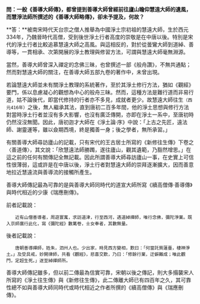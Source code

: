 **問：一般《善導大師傳》，都曾提到善導大師曾經前往廬山瞻仰慧遠大師的遺風，而慧淨法師所撰述的《善導大師略傳》，卻未予提及，何故？**

**答：**被南宋時代天台宗之僧人推舉為中國淨土宗初祖的慧遠大師，生於西元334年，乃魏晉時代高僧，受到後世淨土行者高度的崇敬是在中唐以後。特別是宋代的淨土行者比較追慕慧遠大師之高風。與這相反的，對於從曇鸞大師到道綽、善導等，一貫相承、次第開展的淨土教理與修習方法，可謂與慧遠大師毫無淵源。

當然，善導大師曾深入禪定的念佛三昧，也曾撰述一部《般舟讚》，不無共通點；然而對慧遠大師的關注，在善導大師五部九卷的著作中，未曾出現。

若論慧遠大師並未有關淨土教理的系統著作，至於其淨土修行方法，猶如《觀經》要門，係以息慮凝心的觀想為中心的般舟三昧。然而，這種方法是難行道而非易行道，姑不論後代，即當代修持的行者亦不多見，成就者更少。故慧遠大師往生`（西元416年）`之後，無人繼承其法，直到唐初二百多年間，他的淨土思想與修行方法對當時淨土行者並沒有多大影響，也沒有廣泛傳開，亦即在淨土一系中，至唐初時仍然沒沒無聞。因此，唐初迦才大師在《淨土論·序》中說：「上古之先匠，遠法師、謝靈運等，雖以僉期西境，終是獨善一身；後之學者，無所承習。」

有關善導大師尋訪廬山的記載，只有宋代的王古居士所寫的《新修往生傳》下卷之〈善道傳〉，其文說：「欣慧遠法師勝躅，遂往廬山，觀其遺範，乃豁然增思。」在這之前的任何有關傳記全無記載。因此所謂善導大師尋訪廬山一事，在史實上可信性很薄弱，這或許是在中唐以後，淨土行者對慧遠大師的崇拜逐漸擴大，因而善意地拉近慧遠流與善導流的接觸所產生。

善導大師傳記最為可靠的是與善導大師同時代的道宣大師所寫《續高僧傳·善導傳》與時代相近的少康《瑞應刪傳》。

前者記載說：

```
　　近有山僧善導者，周遊寰寓，求訪道津，行至西河，遇道綽禪師，唯行念佛，彌陀淨業。既入京師廣行此化，寫《彌陀經》數萬卷，士女奉者，其數無量。
```

後者記載說：

```
　　唐朝善導禪師，姓朱，泗州人也。少出家，時見西方變相，歎曰：「何當託質蓮臺，棲神淨土。」及受具戒，妙開律師，共看《觀經》，悲喜交歎，乃曰：「修餘行業，迂僻難成；唯此觀門，定超生死。」遂至綽禪師所。
```

善導大師傳記雖多，但以前二傳最為信實可靠，宋朝以後之傳記，則大多搨襲宋人所寫的《淨土往生傳》與《新修往生傳》，此二傳離大師已有四百年之久，其可靠性總不如與善導大師同時代或時代相近之作者所撰的《續高僧傳》與《瑞應刪傳》。

